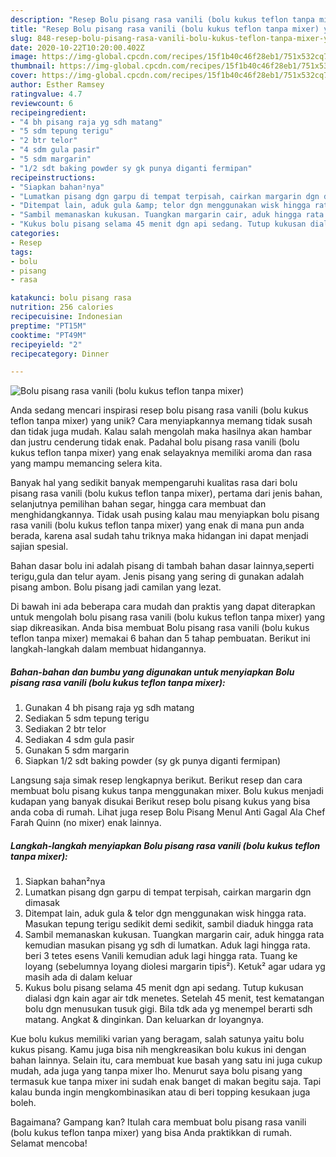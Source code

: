 ```yaml
---
description: "Resep Bolu pisang rasa vanili (bolu kukus teflon tanpa mixer) yang Bikin Ngiler"
title: "Resep Bolu pisang rasa vanili (bolu kukus teflon tanpa mixer) yang Bikin Ngiler"
slug: 848-resep-bolu-pisang-rasa-vanili-bolu-kukus-teflon-tanpa-mixer-yang-bikin-ngiler
date: 2020-10-22T10:20:00.402Z
image: https://img-global.cpcdn.com/recipes/15f1b40c46f28eb1/751x532cq70/bolu-pisang-rasa-vanili-bolu-kukus-teflon-tanpa-mixer-foto-resep-utama.jpg
thumbnail: https://img-global.cpcdn.com/recipes/15f1b40c46f28eb1/751x532cq70/bolu-pisang-rasa-vanili-bolu-kukus-teflon-tanpa-mixer-foto-resep-utama.jpg
cover: https://img-global.cpcdn.com/recipes/15f1b40c46f28eb1/751x532cq70/bolu-pisang-rasa-vanili-bolu-kukus-teflon-tanpa-mixer-foto-resep-utama.jpg
author: Esther Ramsey
ratingvalue: 4.7
reviewcount: 6
recipeingredient:
- "4 bh pisang raja yg sdh matang"
- "5 sdm tepung terigu"
- "2 btr telor"
- "4 sdm gula pasir"
- "5 sdm margarin"
- "1/2 sdt baking powder sy gk punya diganti fermipan"
recipeinstructions:
- "Siapkan bahan²nya"
- "Lumatkan pisang dgn garpu di tempat terpisah, cairkan margarin dgn dimasak"
- "Ditempat lain, aduk gula &amp; telor dgn menggunakan wisk hingga rata. Masukan tepung terigu sedikit demi sedikit, sambil diaduk hingga rata"
- "Sambil memanaskan kukusan. Tuangkan margarin cair, aduk hingga rata kemudian masukan pisang yg sdh di lumatkan. Aduk lagi hingga rata. beri 3 tetes esens Vanili kemudian aduk lagi hingga rata. Tuang ke loyang (sebelumnya loyang diolesi margarin tipis²). Ketuk² agar udara yg masih ada di dalam keluar"
- "Kukus bolu pisang selama 45 menit dgn api sedang. Tutup kukusan dialasi dgn kain agar air tdk menetes. Setelah 45 menit, test kematangan bolu dgn menusukan tusuk gigi. Bila tdk ada yg menempel berarti sdh matang. Angkat &amp; dinginkan. Dan keluarkan dr loyangnya."
categories:
- Resep
tags:
- bolu
- pisang
- rasa

katakunci: bolu pisang rasa 
nutrition: 256 calories
recipecuisine: Indonesian
preptime: "PT15M"
cooktime: "PT49M"
recipeyield: "2"
recipecategory: Dinner

---
```



![Bolu pisang rasa vanili (bolu kukus teflon tanpa mixer)](https://img-global.cpcdn.com/recipes/15f1b40c46f28eb1/751x532cq70/bolu-pisang-rasa-vanili-bolu-kukus-teflon-tanpa-mixer-foto-resep-utama.jpg)

Anda sedang mencari inspirasi resep bolu pisang rasa vanili (bolu kukus teflon tanpa mixer) yang unik? Cara menyiapkannya memang tidak susah dan tidak juga mudah. Kalau salah mengolah maka hasilnya akan hambar dan justru cenderung tidak enak. Padahal bolu pisang rasa vanili (bolu kukus teflon tanpa mixer) yang enak selayaknya memiliki aroma dan rasa yang mampu memancing selera kita.

Banyak hal yang sedikit banyak mempengaruhi kualitas rasa dari bolu pisang rasa vanili (bolu kukus teflon tanpa mixer), pertama dari jenis bahan, selanjutnya pemilihan bahan segar, hingga cara membuat dan menghidangkannya. Tidak usah pusing kalau mau menyiapkan bolu pisang rasa vanili (bolu kukus teflon tanpa mixer) yang enak di mana pun anda berada, karena asal sudah tahu triknya maka hidangan ini dapat menjadi sajian spesial.

Bahan dasar bolu ini adalah pisang di tambah bahan dasar lainnya,seperti terigu,gula dan telur ayam. Jenis pisang yang sering di gunakan adalah pisang ambon. Bolu pisang jadi camilan yang lezat.


Di bawah ini ada beberapa cara mudah dan praktis yang dapat diterapkan untuk mengolah bolu pisang rasa vanili (bolu kukus teflon tanpa mixer) yang siap dikreasikan. Anda bisa membuat Bolu pisang rasa vanili (bolu kukus teflon tanpa mixer) memakai 6 bahan dan 5 tahap pembuatan. Berikut ini langkah-langkah dalam membuat hidangannya.

<!--inarticleads1-->

##### Bahan-bahan dan bumbu yang digunakan untuk menyiapkan Bolu pisang rasa vanili (bolu kukus teflon tanpa mixer):

1. Gunakan 4 bh pisang raja yg sdh matang
1. Sediakan 5 sdm tepung terigu
1. Sediakan 2 btr telor
1. Sediakan 4 sdm gula pasir
1. Gunakan 5 sdm margarin
1. Siapkan 1/2 sdt baking powder (sy gk punya diganti fermipan)


Langsung saja simak resep lengkapnya berikut. Berikut resep dan cara membuat bolu pisang kukus tanpa menggunakan mixer. Bolu kukus menjadi kudapan yang banyak disukai Berikut resep bolu pisang kukus yang bisa anda coba di rumah. Lihat juga resep Bolu Pisang Menul Anti Gagal Ala Chef Farah Quinn (no mixer) enak lainnya. 

<!--inarticleads2-->

##### Langkah-langkah menyiapkan Bolu pisang rasa vanili (bolu kukus teflon tanpa mixer):

1. Siapkan bahan²nya
1. Lumatkan pisang dgn garpu di tempat terpisah, cairkan margarin dgn dimasak
1. Ditempat lain, aduk gula &amp; telor dgn menggunakan wisk hingga rata. Masukan tepung terigu sedikit demi sedikit, sambil diaduk hingga rata
1. Sambil memanaskan kukusan. Tuangkan margarin cair, aduk hingga rata kemudian masukan pisang yg sdh di lumatkan. Aduk lagi hingga rata. beri 3 tetes esens Vanili kemudian aduk lagi hingga rata. Tuang ke loyang (sebelumnya loyang diolesi margarin tipis²). Ketuk² agar udara yg masih ada di dalam keluar
1. Kukus bolu pisang selama 45 menit dgn api sedang. Tutup kukusan dialasi dgn kain agar air tdk menetes. Setelah 45 menit, test kematangan bolu dgn menusukan tusuk gigi. Bila tdk ada yg menempel berarti sdh matang. Angkat &amp; dinginkan. Dan keluarkan dr loyangnya.


Kue bolu kukus memiliki varian yang beragam, salah satunya yaitu bolu kukus pisang. Kamu juga bisa nih mengkreasikan bolu kukus ini dengan bahan lainnya. Selain itu, cara membuat kue basah yang satu ini juga cukup mudah, ada juga yang tanpa mixer lho. Menurut saya bolu pisang yang termasuk kue tanpa mixer ini sudah enak banget di makan begitu saja. Tapi kalau bunda ingin mengkombinasikan atau di beri topping kesukaan juga boleh. 

Bagaimana? Gampang kan? Itulah cara membuat bolu pisang rasa vanili (bolu kukus teflon tanpa mixer) yang bisa Anda praktikkan di rumah. Selamat mencoba!

